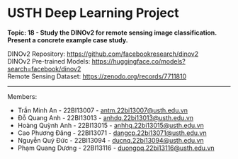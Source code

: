# USTH Deep Learning Project

**Topic: 18 - Study the DINOv2 for remote sensing image classification. Present a concrete example case study.**

DINOv2 Repository: https://github.com/facebookresearch/dinov2 <br />
DINOv2 Pre-trained Models: https://huggingface.co/models?search=facebook/dinov2 <br />
Remote Sensing Dataset: https://zenodo.org/records/7711810

---
Members:
-   Trần Minh An - 22BI13007 - antm.22bi13007@usth.edu.vn
-   Đỗ Quang Anh - 22BI13013 - anhdq.22bi13013@usth.edu.vn
-   Hoàng Quỳnh Anh - 22BI13015 - anhhq.22bi13015@usth.edu.vn
-   Cao Phương Đăng - 22BI13071 - dangcp.22bi13071@usth.edu.vn
-   Nguyễn Quý Đức - 22BI13094 - ducnq.22bi13094@usth.edu.vn
-   Phạm Quang Dương - 22BI13116 - duongpq.22bi13116@usth.edu.vn
